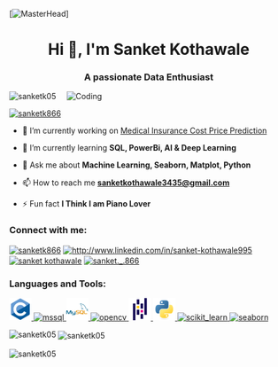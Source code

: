 [![MasterHead](https://miro.medium.com/v2/resize:fit:1400/1*t_539YylKhbqfapSW019yg.jpeg)]
<h1 align="center">Hi 👋, I'm Sanket Kothawale</h1>
<h3 align="center">A passionate Data Enthusiast</h3>
<img align="right" alt="Coding" width="400" src="https://camo.githubusercontent.com/f8890b3836e5c774ccf3074efabcd95f31dbce1fcf4e0ed8a696f8b43f959eae/68747470733a2f2f696e646f616e616c79746963612e636f6d2f7374617469632f696d616765732f646174612d736369656e63652d322e676966">

<p align="left"> <img src="https://komarev.com/ghpvc/?username=sanketk05&label=Profile%20views&color=0e75b6&style=flat" alt="sanketk05" /> </p>

<p align="left"> <a href="https://twitter.com/sanketk866" target="blank"><img src="https://img.shields.io/twitter/follow/sanketk866?logo=twitter&style=for-the-badge" alt="sanketk866" /></a> </p>

- 🔭 I’m currently working on [Medical Insurance Cost Price Prediction](https://github.com/Sanketk05/Medical-Insurance-Cost-Price-Prediction)

- 🌱 I’m currently learning **SQL, PowerBi, AI & Deep Learning**

- 💬 Ask me about **Machine Learning, Seaborn, Matplot, Python**

- 📫 How to reach me **sanketkothawale3435@gmail.com**

- ⚡ Fun fact **I Think I am Piano Lover**

<h3 align="left">Connect with me:</h3>
<p align="left">
<a href="https://twitter.com/sanketk866" target="blank"><img align="center" src="https://raw.githubusercontent.com/rahuldkjain/github-profile-readme-generator/master/src/images/icons/Social/twitter.svg" alt="sanketk866" height="30" width="40" /></a>
<a href="https://linkedin.com/in/http://www.linkedin.com/in/sanket-kothawale995" target="blank"><img align="center" src="https://raw.githubusercontent.com/rahuldkjain/github-profile-readme-generator/master/src/images/icons/Social/linked-in-alt.svg" alt="http://www.linkedin.com/in/sanket-kothawale995" height="30" width="40" /></a>
<a href="https://fb.com/sanket kothawale" target="blank"><img align="center" src="https://raw.githubusercontent.com/rahuldkjain/github-profile-readme-generator/master/src/images/icons/Social/facebook.svg" alt="sanket kothawale" height="30" width="40" /></a>
<a href="https://instagram.com/sanket._.866" target="blank"><img align="center" src="https://raw.githubusercontent.com/rahuldkjain/github-profile-readme-generator/master/src/images/icons/Social/instagram.svg" alt="sanket._.866" height="30" width="40" /></a>
</p>

<h3 align="left">Languages and Tools:</h3>
<p align="left"> <a href="https://www.cprogramming.com/" target="_blank" rel="noreferrer"> <img src="https://raw.githubusercontent.com/devicons/devicon/master/icons/c/c-original.svg" alt="c" width="40" height="40"/> </a> <a href="https://www.microsoft.com/en-us/sql-server" target="_blank" rel="noreferrer"> <img src="https://www.svgrepo.com/show/303229/microsoft-sql-server-logo.svg" alt="mssql" width="40" height="40"/> </a> <a href="https://www.mysql.com/" target="_blank" rel="noreferrer"> <img src="https://raw.githubusercontent.com/devicons/devicon/master/icons/mysql/mysql-original-wordmark.svg" alt="mysql" width="40" height="40"/> </a> <a href="https://opencv.org/" target="_blank" rel="noreferrer"> <img src="https://www.vectorlogo.zone/logos/opencv/opencv-icon.svg" alt="opencv" width="40" height="40"/> </a> <a href="https://pandas.pydata.org/" target="_blank" rel="noreferrer"> <img src="https://raw.githubusercontent.com/devicons/devicon/2ae2a900d2f041da66e950e4d48052658d850630/icons/pandas/pandas-original.svg" alt="pandas" width="40" height="40"/> </a> <a href="https://www.python.org" target="_blank" rel="noreferrer"> <img src="https://raw.githubusercontent.com/devicons/devicon/master/icons/python/python-original.svg" alt="python" width="40" height="40"/> </a> <a href="https://scikit-learn.org/" target="_blank" rel="noreferrer"> <img src="https://upload.wikimedia.org/wikipedia/commons/0/05/Scikit_learn_logo_small.svg" alt="scikit_learn" width="40" height="40"/> </a> <a href="https://seaborn.pydata.org/" target="_blank" rel="noreferrer"> <img src="https://seaborn.pydata.org/_images/logo-mark-lightbg.svg" alt="seaborn" width="40" height="40"/> </a> </p>

<p><img align="left" src="https://github-readme-stats.vercel.app/api/top-langs?username=sanketk05&show_icons=true&locale=en&layout=compact" alt="sanketk05" /></p>

<p>&nbsp;<img align="center" src="https://github-readme-stats.vercel.app/api?username=sanketk05&show_icons=true&locale=en" alt="sanketk05" /></p>

<p><img align="center" src="https://github-readme-streak-stats.herokuapp.com/?user=sanketk05&" alt="sanketk05" /></p>


<!---
Sanketk05/Sanketk05 is a ✨ special ✨ repository because its `README.md` (this file) appears on your GitHub profile.
You can click the Preview link to take a look at your changes.
--->
